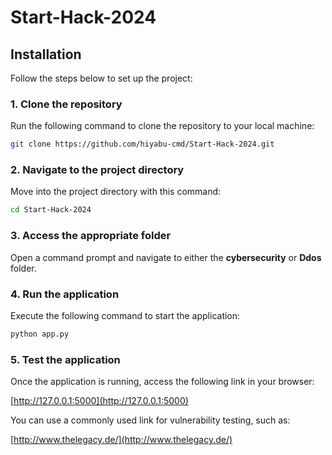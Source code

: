 # Start-Hack-2024

## Installation

Follow the steps below to set up the project:

### 1. Clone the repository

Run the following command to clone the repository to your local machine:

```bash
git clone https://github.com/hiyabu-cmd/Start-Hack-2024.git
```

### 2. Navigate to the project directory

Move into the project directory with this command:

```bash
cd Start-Hack-2024
```

### 3. Access the appropriate folder

Open a command prompt and navigate to either the **cybersecurity** or **Ddos** folder.

### 4. Run the application

Execute the following command to start the application:

```bash
python app.py
```

### 5. Test the application

Once the application is running, access the following link in your browser:

[http://127.0.0.1:5000](http://127.0.0.1:5000)

You can use a commonly used link for vulnerability testing, such as:

[http://www.thelegacy.de/](http://www.thelegacy.de/)
```
